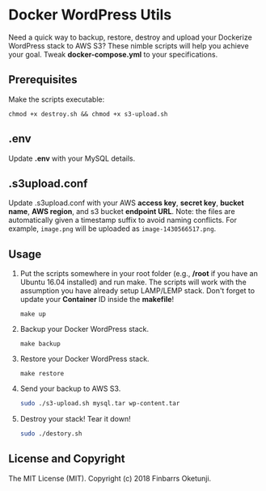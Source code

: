 Docker WordPress Utils
=============

Need a quick way to backup, restore, destroy and upload your Dockerize WordPress stack to AWS S3? These nimble scripts will help you achieve your goal. Tweak **docker-compose.yml** to your specifications.

Prerequisites
-------------

Make the scripts executable:

    chmod +x destroy.sh && chmod +x s3-upload.sh

.env
----

Update **.env** with your MySQL details.

.s3upload.conf
--------------

Update .s3upload.conf with your AWS **access key**, **secret key**, **bucket name**, **AWS region**, and s3 bucket **endpoint URL**. Note: the files are automatically given a timestamp suffix to avoid naming conflicts. For example, `image.png` will be uploaded as `image-1430566517.png`.

Usage
-----

1. Put the scripts somewhere in your root folder (e.g., **/root** if you have an Ubuntu 16.04 installed) and run make. The scripts will work with the assumption you have already setup LAMP/LEMP stack. Don't forget to update your **Container** ID inside the **makefile**!

    ```make
    make up
    ```

2. Backup your Docker WordPress stack.

    ```make
    make backup
    ```

3. Restore your Docker WordPress stack.

    ```make
    make restore
    ```
4. Send your backup to AWS S3.

    ```sh
    sudo ./s3-upload.sh mysql.tar wp-content.tar
    ```
5. Destroy your stack! Tear it down!

    ```sh
    sudo ./destory.sh
    ```

License and Copyright
---------------------

The MIT License (MIT). Copyright (c) 2018 Finbarrs Oketunji.